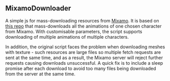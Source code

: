 ## MixamoDownloader
A simple js for mass-downloading resources from [Mixamo](https://www.mixamo.com/#/). It is based on [this repo](https://github.com/gnuton/mixamo_anims_downloader) that mass-downloads all the animations of one chosen character from Mixamo. With customisable parameters, the script supports downloading of multiple animations of multiple characters.

In addition, the original script faces the problem when downloading meshes with texture - such resources are large files so multiple fetch requests are sent at the same time, and as a result, the Mixamo server will reject further requests causing downloads unsuccessful. A quick fix is to include a sleep promise after each download to avoid too many files being downloaded from the server at the same time.